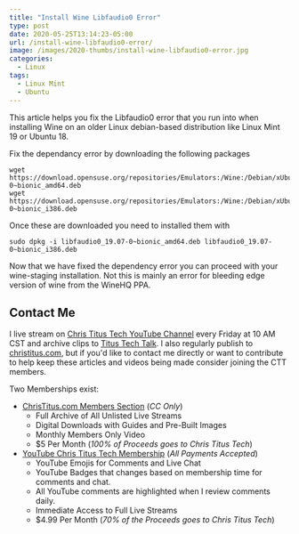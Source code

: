 ```yaml
---
title: "Install Wine Libfaudio0 Error"
type: post
date: 2020-05-25T13:14:23-05:00
url: /install-wine-libfaudio0-error/
image: /images/2020-thumbs/install-wine-libfaudio0-error.jpg
categories:
  - Linux
tags:
  - Linux Mint
  - Ubuntu
---
```

This article helps you fix the Libfaudio0 error that you run into when installing Wine on an older Linux debian-based distribution like Linux Mint 19 or Ubuntu 18. 
<!--more-->
Fix the dependancy error by downloading the following packages
```
wget https://download.opensuse.org/repositories/Emulators:/Wine:/Debian/xUbuntu_18.04/amd64/libfaudio0_19.07-0~bionic_amd64.deb
wget https://download.opensuse.org/repositories/Emulators:/Wine:/Debian/xUbuntu_18.04/i386/libfaudio0_19.07-0~bionic_i386.deb
```
Once these are downloaded you need to installed them with
```
sudo dpkg -i libfaudio0_19.07-0~bionic_amd64.deb libfaudio0_19.07-0~bionic_i386.deb
```

Now that we have fixed the dependency error you can proceed with your wine-staging installation. Not this is mainly an error for bleeding edge version of wine from the WineHQ PPA. 

## Contact Me

I live stream on [Chris Titus Tech YouTube Channel][1] every Friday at 10 AM CST and archive clips to [Titus Tech Talk][2]. I also regularly publish to [christitus.com][3], but if you'd like to contact me directly or want to contribute to help keep these articles and videos being made consider joining the CTT members. 

Two Memberships exist:
- [ChrisTitus.com Members Section][4] (_CC Only_)
  - Full Archive of All Unlisted Live Streams
  - Digital Downloads with Guides and Pre-Built Images
  - Monthly Members Only Video
  - $5 Per Month (_100% of Proceeds goes to Chris Titus Tech_)
- [YouTube Chris Titus Tech Membership][5] (_All Payments Accepted_)
  - YouTube Emojis for Comments and Live Chat
  - YouTube Badges that changes based on membership time for comments and chat.
  - All YouTube comments are highlighted when I review comments daily. 
  - Immediate Access to Full Live Streams
  - $4.99 Per Month (_70% of the Proceeds goes to Chris Titus Tech_)

 [1]: https://www.youtube.com/c/ChrisTitusTech
 [2]: https://www.youtube.com/c/ChrisTitusTechStreams
 [3]: https://christitus.com/
 [4]: https://portal.christitus.com
 [5]: https://links.christitus.com/join
